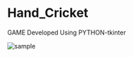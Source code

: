 # Hand_Cricket
GAME Developed Using PYTHON-tkinter

![sample](https://github.com/abhi5455/Hand_Cricket/assets/118897422/7305ccd5-1bb2-4301-b85f-4bd0522170e2)


